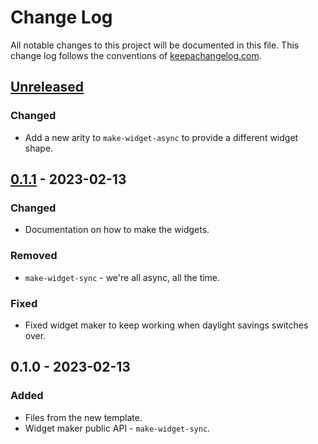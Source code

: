 # Change Log
All notable changes to this project will be documented in this file. This change log follows the conventions of [keepachangelog.com](http://keepachangelog.com/).

## [Unreleased]
### Changed
- Add a new arity to `make-widget-async` to provide a different widget shape.

## [0.1.1] - 2023-02-13
### Changed
- Documentation on how to make the widgets.

### Removed
- `make-widget-sync` - we're all async, all the time.

### Fixed
- Fixed widget maker to keep working when daylight savings switches over.

## 0.1.0 - 2023-02-13
### Added
- Files from the new template.
- Widget maker public API - `make-widget-sync`.

[Unreleased]: https://github.com/your-name/remindme/compare/0.1.1...HEAD
[0.1.1]: https://github.com/your-name/remindme/compare/0.1.0...0.1.1
